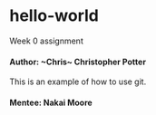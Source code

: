 # hello-world
Week 0 assignment

#### Author: ~Chris~ Christopher Potter
This is an example of how to use git.


#### Mentee: Nakai Moore
